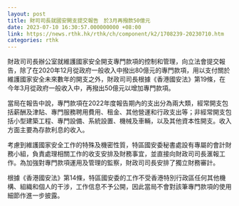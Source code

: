 ```yaml
---
layout: post
title: 財司司長就國安開支提交報告　於3月再撥款50億元
date: 2023-07-10 16:30:57.000000000 +08:00
link: https://news.rthk.hk/rthk/ch/component/k2/1708239-20230710.htm
categories: rthk
---
```


財政司司長辦公室就維護國家安全開支專門款項的控制和管理，向立法會提交報告，除了在2020年12月從政府一般收入中撥出80億元的專門款項，用以支付關於維護國家安全未來數年的開支之外，財政司司長根據《香港國安法》第19條，在今年3月從政府一般收入中，再撥出50億元以增加專門款項。

當局在報告中說，專門款項在2022年度報告期內的支出分為兩大類，經常開支包括薪酬及津貼、專門服務聘用費用、租金、其他營運和行政支出等；非經常開支包括小型建築工程、專門設備、系統設置、機械及車輛，以及其他資本性開支。收入方面主要為存款利息的收入。

考慮到維護國家安全工作的特殊及機密性質，特區國安委秘書處設有專屬的會計財務小組，負責處理相關工作的收支安排及財務事宜，並直接向財政司司長滙報工作。為加強對專門款項運用及管理的監察，財政司司長安排了獨立財務審計。

根據《香港國安法》第14條，特區國安委的工作不受香港特別行政區任何其他機構、組織和個人的干涉，工作信息不予公開，因此當局不會對該筆專門款項的使用細節作進一步披露。

